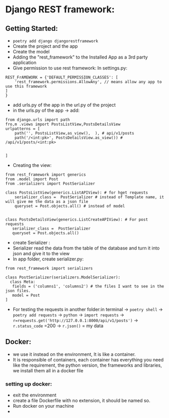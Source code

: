 # Django REST framework:

## Getting Started:
* `poetry add django djangorestframework`
* Create the project and the app
* Create the model
* Adding the "rest_framework" to the Installed App as a 3rd party application
* Give permission to use rest framework:  In settings.py:
```
REST_FrAMEWORK = {'DEFAULT_PERMISSION_CLASSES': [
    'rest_framework.permissions.AllowAny', // means allow any app to use this framework
]
}
```
* add urls.py of the app in the url.py of the project
* in the urls.py of the app -> add:
```
from django.urls import path
fro,m .views import PostsListView,PostsDetailsView
urlpatterns = [
    path('', PostsListView,as_view(),  ), # api/v1/posts
    path('/<int:pk>', PostsDetailsView.as_view()) # /api/v1/posts/<int:pk>


]
```
* Creating the view: 
```
from rest_framework import generics
from .model import Post
from .serializers import PostSerializer

class PostsListView(generics.ListAPIView): # for hget requests
    serializer_class =  PostSerializer # instead of Template name, it will give me the data as a json file
    queryset = Post.objects.all() # instead of model


class PostsDetailsView(generics.ListCreateAPIView): # For post requests
   serializer_class =  PostSerializer
   queryset = Post.objects.all()

```
* create Serializer :
 * Serializer read the data from the table of the database and turn it into json and give it to the view
 * In app folder, create serializer.py:
```
from rest_framework import serializers

class PostSerializer(serializers.ModelSerializer):
  class Meta:
   fields = ('columns1', 'columns2') # the files I want to see in the json files.
   model = Post
]
```

* For testing the requests in another folder:in terminal -> `poetry shell` -> `poetry add requests` -> `python` -> `import requests` -> `r=requests.get('http://127.0.0.1:8000/api/v1/posts')` -> `r.status_code` =200 -> `r.json()` = my data

## Docker:
* we use it instead on the environment, It is like a container.
* It is responsible of containers, each container has everything you need like the requirement, the python version, the frameworks and libraries, we install them all in a docker file

### setting up docker:
* exit the environment
* create a file Dockerfile with no extension, it should be named so.
* Run docker on your machine
* 